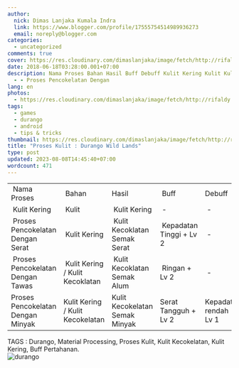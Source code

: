 ```yaml
---
author:
  nick: Dimas Lanjaka Kumala Indra
  link: https://www.blogger.com/profile/17555754514989936273
  email: noreply@blogger.com
categories:
  - uncategorized
comments: true
cover: https://res.cloudinary.com/dimaslanjaka/image/fetch/http://rifaldy.com/wp-content/uploads/2018/05/durango.png
date: 2018-06-18T03:28:00.001+07:00
description: Nama Proses Bahan Hasil Buff Debuff Kulit Kering Kulit Kulit Kering
  - - Proses Pencokelatan Dengan
lang: en
photos:
  - https://res.cloudinary.com/dimaslanjaka/image/fetch/http://rifaldy.com/wp-content/uploads/2018/05/durango.png
tags:
  - games
  - durango
  - android
  - tips & tricks
thumbnail: https://res.cloudinary.com/dimaslanjaka/image/fetch/http://rifaldy.com/wp-content/uploads/2018/05/durango.png
title: "Proses Kulit : Durango Wild Lands"
type: post
updated: 2023-08-08T14:45:40+07:00
wordcount: 471
---
```


<div class="overflow"><table> <tbody><tr>   <td>&nbsp;Nama Proses</td>   <td>&nbsp;Bahan</td>   <td>Hasil</td>   <td>&nbsp;Buff</td>   <td>Debuff&nbsp;</td>  </tr><tr>   <td>&nbsp;Kulit Kering</td>   <td>&nbsp;Kulit</td>   <td>&nbsp;Kulit Kering</td>   <td>&nbsp;-</td>   <td>&nbsp;-</td>  </tr><tr>   <td>&nbsp;Proses Pencokelatan Dengan Serat</td>   <td>&nbsp;Kulit Kering</td>   <td>&nbsp;Kulit Kecoklatan Semak Serat</td>   <td>&nbsp;Kepadatan Tinggi + Lv 2</td>   <td>&nbsp;-</td>  </tr><tr>   <td>&nbsp;Proses Pencokelatan Dengan Tawas</td>   <td>&nbsp;Kulit Kering / Kulit Kecoklatan</td>   <td>&nbsp;Kulit Kecoklatan Semak Alum</td>   <td>&nbsp;Ringan + Lv 2</td>   <td>&nbsp;-</td>  </tr><tr><td>Proses Pencokelatan Dengan Minyak</td><td>Kulit Kering / Kulit Kecokelatan</td><td>Kulit Kecokelatan Semak Minyak</td><td>Serat Tangguh + Lv 2</td><td>Kepadatan rendah - Lv 1</td></tr></tbody></table></div> TAGS : Durango, Material Processing, Proses Kulit, Kulit Kecokelatan, Kulit Kering, Buff Pertahanan.  <div><img src="https://res.cloudinary.com/dimaslanjaka/image/fetch/http://rifaldy.com/wp-content/uploads/2018/05/durango.png" title="durango" alt="durango"></div>